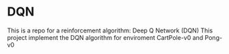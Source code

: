 # DQN
This is a repo for a reinforcement algorithm: Deep Q Network (DQN)
This project implement the DQN algorithm for enviroment CartPole-v0 and Pong-v0
